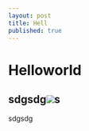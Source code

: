 ```yaml
---
layout: post
title: Hell
published: true
---
```


# Helloworld
## sdgsdg![]({{site.baseurl}}/_posts/Toyota-Century-4-e1529986087934.jpg)s

sdgsdg